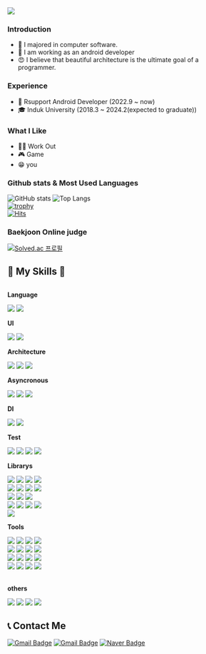 <img src="https://capsule-render.vercel.app/api?type=waving&color=timeAuto&height=200&section=header&text=Hello!%20i'm%20Yunho&fontSize=50" />

### Introduction
- 🌱 I majored in computer software.
- 💪 I am working as an android developer
- 😍 I believe that beautiful architecture is the ultimate goal of a programmer.

### Experience
- 🤖 Rsupport Android Developer (2022.9 ~ now)
- 🎓 Induk University (2018.3 ~ 2024.2(expected to graduate))

### What I Like
- 🏋️‍♀️ Work Out
- 🎮 Game
- 😁 you

### Github stats & Most Used Languages
![GitHub stats](https://github-readme-stats.vercel.app/api?username=lyh990517&show_icons=true&theme=white)
![Top Langs](https://github-readme-stats.vercel.app/api/top-langs/?username=lyh990517&layout=compact)
<br>
[![trophy](https://github-profile-trophy.vercel.app/?username=lyh990517&title=Commits,Organizations,Repositories,PullRequest,Stars,Issues&theme=onedark)](https://github.com/lyh990517/github-profile-trophy)
<br>
[![Hits](https://hits.seeyoufarm.com/api/count/incr/badge.svg?url=https%3A%2F%2Fgithub.com%2Flyh990517&count_bg=%2379C83D&title_bg=%23555555&icon=&icon_color=%23E7E7E7&title=hits&edge_flat=false)](https://hits.seeyoufarm.com)
### Baekjoon Online judge
[![Solved.ac
프로필](http://mazassumnida.wtf/api/v2/generate_badge?boj=lyh990517)](https://solved.ac/lyh990517)
## 🔨 My Skills 🔨
<div style="display:flex; flex-direction:column; align-items:flex-start;">
    <!-- Language -->
    <p><strong>Language</strong></p>
    <div>
        <img src="https://img.shields.io/badge/Kotlin-7F52FF?style=flat-square&logo=kotlin&logoColor=white">
        <img src="https://img.shields.io/badge/Java-FFA500?style=flat-square&logoColor=white">
    <!-- UI -->
    <p><strong>UI</strong></p>
      <img src="https://img.shields.io/badge/jetpack compose-4285F4?style=flat-square&logo=jetpackcompose&logoColor=white">
    <img src="https://img.shields.io/badge/XML-3DDC84?style=flat-square&logo=android&logoColor=white">
    <div>
    <!-- Architecture -->
    <p><strong>Architecture</strong></p>
        <img src="https://img.shields.io/badge/MVVM-FF4500?style=flat-square&logo=android&logoColor=white">
    <img src="https://img.shields.io/badge/Clean Architecture-32CD32?style=flat-square&logo=android&logoColor=white">
    <img src="https://img.shields.io/badge/Multi Module-4B0082?style=flat-square&logo=android&logoColor=white">
    <div>
    <!-- Asyncronous -->
    <p><strong>Asyncronous</strong></p>
        <img src="https://img.shields.io/badge/Coroutine-1E90FF?style=flat-square&logo=android&logoColor=white">
    <img src="https://img.shields.io/badge/Flow-FF69B4?style=flat-square&logo=android&logoColor=white">
    <img src="https://img.shields.io/badge/RxJava-B7178C?style=flat-square&logo=reactivex&logoColor=white">
    <div>
    <!-- DI -->
    <p><strong>DI</strong></p>
      <img src="https://img.shields.io/badge/Koin-9370DB?style=flat-square&logo=android&logoColor=white">
    <img src="https://img.shields.io/badge/Hilt-8A2BE2?style=flat-square&logo=android&logoColor=white">
    <div>
    <!-- Test -->
    <p><strong>Test</strong></p>
<img src="https://img.shields.io/badge/Junit-25A162?style=flat-square&logo=junit5&logoColor=white">
    <img src="https://img.shields.io/badge/HiltTest-4169E1?style=flat-square&logo=android&logoColor=white">
    <img src="https://img.shields.io/badge/Mockito-1E90FF?style=flat-square&logo=android&logoColor=white">
    <img src="https://img.shields.io/badge/ComposeTest-4285F4?style=flat-square&logo=jetpackcompose&logoColor=white">
    <div>
    <!-- Librarys -->
    <p><strong>Librarys</strong></p>
    <img src="https://img.shields.io/badge/Retrofit-FF5733?style=flat-square&logo=android&logoColor=white">
    <img src="https://img.shields.io/badge/Okhttp-FCAF45?style=flat-square&logo=android&logoColor=white">
    <img src="https://img.shields.io/badge/Jsoup-F8C471?style=flat-square&logo=android&logoColor=white">
    <img src="https://img.shields.io/badge/Room-F4D03F?style=flat-square&logo=android&logoColor=white">
    <br>
    <img src="https://img.shields.io/badge/Glide-D5DBDB?style=flat-square&logo=android&logoColor=white">
    <img src="https://img.shields.io/badge/Lottie-AED6F1?style=flat-square&logo=android&logoColor=white">
    <img src="https://img.shields.io/badge/WebRTC-333333?style=flat-square&logo=webrtc&logoColor=white">
    <img src="https://img.shields.io/badge/Mqtt-660066?style=flat-square&logo=mqtt&logoColor=white">
    <br>
    <img src="https://img.shields.io/badge/CameraX-48C9B0?style=flat-square&logo=android&logoColor=white">
    <img src="https://img.shields.io/badge/Coil-1ABC9C?style=flat-square&logo=android&logoColor=white">
    <img src="https://img.shields.io/badge/jetpack Navigation-148F77?style=flat-square&logo=android&logoColor=white">
    <br>
    <img src="https://img.shields.io/badge/ViewBinding-0E6655?style=flat-square&logo=android&logoColor=white">
    <img src="https://img.shields.io/badge/Databinding-6BB9F0?style=flat-square&logo=android&logoColor=white">
    <img src="https://img.shields.io/badge/ViewModel-85C1E9?style=flat-square&logo=android&logoColor=white">
    <img src="https://img.shields.io/badge/Livedata-3498DB?style=flat-square&logo=android&logoColor=white">
    <br>
    <img src="https://img.shields.io/badge/Gson-1583B7?style=flat-square&logo=android&logoColor=white">
    <div>
    <!-- Tools -->
    <p><strong>Tools</strong></p>
    <div>
     <img src="https://img.shields.io/badge/Git-000000?style=flat-square&logo=github&logoColor=white">
    <img src="https://img.shields.io/badge/ADB-F08080?style=flat-square&logo=android&logoColor=white">
    <img src="https://img.shields.io/badge/Firebase-FFCA28?style=flat-square&logo=firebase&logoColor=white">
    <img src="https://img.shields.io/badge/Notion-000000?style=flat-square&logo=notion&logoColor=white">
    <br>
    <img src="https://img.shields.io/badge/Figma-F24E1E?style=flat-square&logo=figma&logoColor=white">
    <img src="https://img.shields.io/badge/Zeplin-F4D03F?style=flat-square&logo=android&logoColor=white">
    <img src="https://img.shields.io/badge/VSCode-007ACC?style=flat-square&logo=visualstudiocode&logoColor=white">
    <img src="https://img.shields.io/badge/Kanban-0052CC?style=flat-square&logo=trello&logoColor=white">
    <br>
    <img src="https://img.shields.io/badge/Drawio-F08705?style=flat-square&logo=diagramsdotnet&logoColor=white">
    <img src="https://img.shields.io/badge/UpSource-F4CA16?style=flat-square&logo=android&logoColor=white">
    <img src="https://img.shields.io/badge/TeamCity-000000?style=flat-square&logo=teamcity&logoColor=white">
    <img src="https://img.shields.io/badge/Redmine-B32024?style=flat-square&logo=redmine&logoColor=white">
    <br>
    <img src="https://img.shields.io/badge/Android Studio-3DDC84?style=flat-square&logo=androidstudio&logoColor=white">
    <img src="https://img.shields.io/badge/Proguard-D4AF37?style=flat-square&logo=android&logoColor=white">
    <img src="https://img.shields.io/badge/Gradle-02303A?style=flat-square&logo=gradle&logoColor=white">
    <img src="https://img.shields.io/badge/Kotlin DSL-7F52FF?style=flat-square&logo=kotlin&logoColor=white">
        
</div><br>
         <!-- others -->
    <p><strong>others</strong></p>
       <img src="https://img.shields.io/badge/Flutter-02569B?style=flat-square&logo=flutter&logoColor=white">
<img src="https://img.shields.io/badge/OpenGL-5586A4?style=flat-square&logo=opengl&logoColor=white">
<img src="https://img.shields.io/badge/ARCore-F7B871?style=flat-square&logo=android&logoColor=white">
<img src="https://img.shields.io/badge/GLSL-F4D03F?style=flat-square&logo=android&logoColor=white">
</div>

## 📞 Contact Me
[![Gmail Badge](https://img.shields.io/badge/lsy026302@gmail.com-d14836?style=flat-square&logo=Gmail&logoColor=white&link=mailto:lsy026302@gmail.com)](mailto:lsy026302@gmail.com)
[![Gmail Badge](https://img.shields.io/badge/yhlee2@rsupport.com-ff0000?style=flat-square&logo=Gmail&logoColor=white&link=mailto:yhlee2@rsupport.com)](mailto:yhlee2@rsupport.com)
[![Naver Badge](https://img.shields.io/badge/lyh990517@naver.com-03C75A?style=flat-square&logo=Naver&logoColor=white&link=mailto:lyh990517@naver.com)](lyh990517@naver.com)
